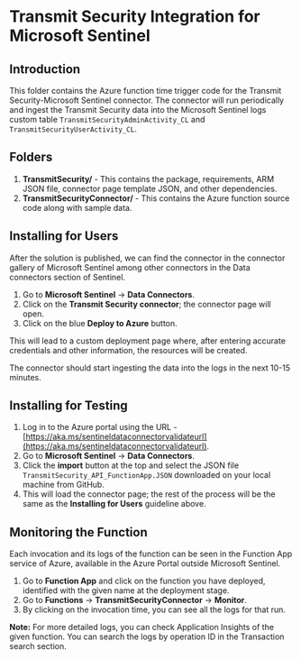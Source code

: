 # Transmit Security Integration for Microsoft Sentinel

## Introduction

This folder contains the Azure function time trigger code for the Transmit Security-Microsoft Sentinel connector. The connector will run periodically and ingest the Transmit Security data into the Microsoft Sentinel logs custom table `TransmitSecurityAdminActivity_CL` and `TransmitSecurityUserActivity_CL`.

## Folders

1. **TransmitSecurity/** - This contains the package, requirements, ARM JSON file, connector page template JSON, and other dependencies.
2. **TransmitSecurityConnector/** - This contains the Azure function source code along with sample data.

## Installing for Users

After the solution is published, we can find the connector in the connector gallery of Microsoft Sentinel among other connectors in the Data connectors section of Sentinel.

1. Go to **Microsoft Sentinel** -> **Data Connectors**.
2. Click on the **Transmit Security connector**; the connector page will open.
3. Click on the blue **Deploy to Azure** button.

This will lead to a custom deployment page where, after entering accurate credentials and other information, the resources will be created.

The connector should start ingesting the data into the logs in the next 10-15 minutes.

## Installing for Testing

1. Log in to the Azure portal using the URL - [https://aka.ms/sentineldataconnectorvalidateurl](https://aka.ms/sentineldataconnectorvalidateurl).
2. Go to **Microsoft Sentinel** -> **Data Connectors**.
3. Click the **import** button at the top and select the JSON file `TransmitSecurity_API_FunctionApp.JSON` downloaded on your local machine from GitHub.
4. This will load the connector page; the rest of the process will be the same as the **Installing for Users** guideline above.

## Monitoring the Function

Each invocation and its logs of the function can be seen in the Function App service of Azure, available in the Azure Portal outside Microsoft Sentinel.

1. Go to **Function App** and click on the function you have deployed, identified with the given name at the deployment stage.
2. Go to **Functions** -> **TransmitSecurityConnector** -> **Monitor**.
3. By clicking on the invocation time, you can see all the logs for that run.

**Note:** For more detailed logs, you can check Application Insights of the given function. You can search the logs by operation ID in the Transaction search section.
